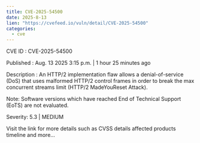 ```yaml
--- 
title: CVE-2025-54500
date: 2025-8-13
lien: "https://cvefeed.io/vuln/detail/CVE-2025-54500"
categories:
  - cve
---
```


CVE ID : CVE-2025-54500

Published :  Aug. 13
2025
3:15 p.m. | 1 hour
25 minutes ago

Description : An HTTP/2 implementation flaw allows a denial-of-service (DoS) that uses malformed HTTP/2 control frames in order to break the max concurrent streams limit (HTTP/2 MadeYouReset Attack). 

Note: Software versions which have reached End of Technical Support (EoTS) are not evaluated.

Severity: 5.3 | MEDIUM

Visit the link for more details
such as CVSS details
affected products
timeline
and more...
